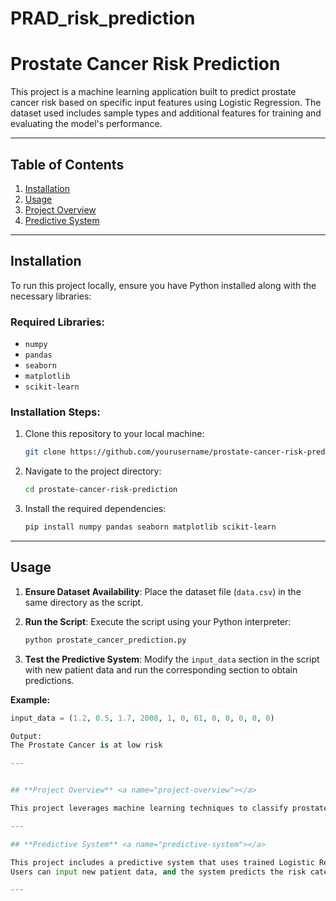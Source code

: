 # PRAD_risk_prediction
# **Prostate Cancer Risk Prediction**

This project is a machine learning application built to predict prostate cancer risk based on specific input features using Logistic Regression. 
The dataset used includes sample types and additional features for training and evaluating the model's performance.

---

## **Table of Contents**

1. [Installation](#installation)
2. [Usage](#usage)
3. [Project Overview](#project-overview)
4. [Predictive System](#predictive-system)
---

## **Installation**

To run this project locally, ensure you have Python installed along with the necessary libraries:

### **Required Libraries:**
- `numpy`
- `pandas`
- `seaborn`
- `matplotlib`
- `scikit-learn`

### **Installation Steps:**

1. Clone this repository to your local machine:
    ```bash
    git clone https://github.com/yourusername/prostate-cancer-risk-prediction.git
    ```
2. Navigate to the project directory:
    ```bash
    cd prostate-cancer-risk-prediction
    ```
3. Install the required dependencies:
    ```bash
    pip install numpy pandas seaborn matplotlib scikit-learn
    ```

---

## **Usage**

1. **Ensure Dataset Availability**:
   Place the dataset file (`data.csv`) in the same directory as the script.

2. **Run the Script**:
   Execute the script using your Python interpreter:
    ```bash
    python prostate_cancer_prediction.py
    ```

3. **Test the Predictive System**:
   Modify the `input_data` section in the script with new patient data and run the corresponding section to obtain predictions.

**Example:**
```python
input_data = (1.2, 0.5, 1.7, 2008, 1, 0, 61, 0, 0, 0, 0, 0)

Output:
The Prostate Cancer is at low risk

---


## **Project Overview** <a name="project-overview"></a>

This project leverages machine learning techniques to classify prostate cancer risks.  

---

## **Predictive System** <a name="predictive-system"></a>

This project includes a predictive system that uses trained Logistic Regression models to classify the risk of prostate cancer.  
Users can input new patient data, and the system predicts the risk category.  

---


